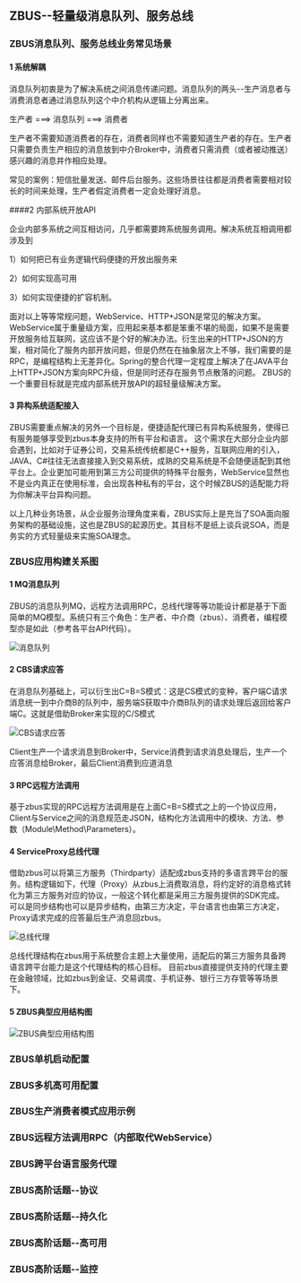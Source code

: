 ## ZBUS--轻量级消息队列、服务总线

### ZBUS消息队列、服务总线业务常见场景

#### 1 系统解耦

消息队列初衷是为了解决系统之间消息传递问题。消息队列的两头--生产消息者与消费消息者通过消息队列这个中介机构从逻辑上分离出来。

生产者  ===> 消息队列 ===>  消费者

生产者不需要知道消费者的存在，消费者同样也不需要知道生产者的存在。生产者只需要负责生产相应的消息放到中介Broker中，消费者只需消费（或者被动推送）感兴趣的消息并作相应处理。

常见的案例：短信批量发送、邮件后台服务。这些场景往往都是消费者需要相对较长的时间来处理，生产者假定消费者一定会处理好消息。


####2 内部系统开放API

企业内部多系统之间互相访问，几乎都需要跨系统服务调用。解决系统互相调用都涉及到

1）如何把已有业务逻辑代码便捷的开放出服务来

2）如何实现高可用

3）如何实现便捷的扩容机制。
	
面对以上等等常规问题，WebService、HTTP+JSON是常见的解决方案。WebService属于重量级方案，应用起来基本都是笨重不堪的局面，如果不是需要开放服务给互联网，这应该不是个好的解决办法。衍生出来的HTTP+JSON的方案，相对简化了服务内部开放问题，但是仍然在在抽象层次上不够，我们需要的是RPC，是编程结构上无差异化。Spring的整合代理一定程度上解决了在JAVA平台上HTTP+JSON方案向RPC升级，但是同时还存在服务节点散落的问题。
ZBUS的一个重要目标就是完成内部系统开放API的超轻量级解决方案。


#### 3 异构系统适配接入

ZBUS需要重点解决的另外一个目标是，便捷适配代理已有异构系统服务，使得已有服务能够享受到zbus本身支持的所有平台和语言。
这个需求在大部分企业内部会遇到，比如对于证券公司，交易系统传统都是C++服务，互联网应用的引入，JAVA、C#往往无法直接接入到交易系统，成熟的交易系统是不会随便适配到其他平台上。企业更加可能用到第三方公司提供的特殊平台服务，WebService显然也不是业内真正在使用标准，会出现各种私有的平台，这个时候ZBUS的适配能力将为你解决平台异构问题。


以上几种业务场景，从企业服务治理角度来看，ZBUS实际上是充当了SOA面向服务架构的基础设施，这也是ZBUS的起源历史。其目标不是纸上谈兵说SOA，而是务实的方式轻量级来实施SOA理念。



### ZBUS应用构建关系图


#### 1 MQ消息队列

ZBUS的消息队列MQ，远程方法调用RPC，总线代理等等功能设计都是基于下面简单的MQ模型。系统只有三个角色：生产者、中介商（zbus）、消费者，编程模型亦是如此（参考各平台API代码）。

![消息队列](http://git.oschina.net/uploads/images/2015/0701/134430_6d0fbe22_7458.png "MQ消息队列") 

#### 2 CBS请求应答

在消息队列基础上，可以衍生出C=B=S模式：这是CS模式的变种，客户端C请求消息统一到中介商B的队列中，服务端S获取中介商B队列的请求处理后返回给客户端C。这就是借助Broker来实现的C/S模式

![CBS请求应答](http://git.oschina.net/uploads/images/2015/0701/135128_bc247c16_7458.png "CBS请求应答")

Client生产一个请求消息到Broker中，Service消费到请求消息处理后，生产一个应答消息给Broker，最后Client消费到应道消息

#### 3 RPC远程方法调用

基于zbus实现的RPC远程方法调用是在上面C=B=S模式之上的一个协议应用，Client与Service之间的消息规范走JSON，结构化方法调用中的模块、方法、参数（Module\Method\Parameters）。


#### 4 ServiceProxy总线代理

借助zbus可以将第三方服务（Thirdparty）适配成zbus支持的多语言跨平台的服务。结构逻辑如下，代理（Proxy）从zbus上消费取消息，将约定好的消息格式转化为第三方服务对应的协议，一般这个转化都是采用三方服务提供的SDK完成。可以是同步结构也可以是异步结构，由第三方决定，平台语言也由第三方决定，Proxy请求完成的应答最后生产消息回zbus。

![总线代理](http://git.oschina.net/uploads/images/2015/0701/135310_65aff197_7458.png "总线代理")

总线代理结构在zbus用于系统整合主题上大量使用，适配后的第三方服务具备跨语言跨平台能力是这个代理结构的核心目标。
目前zbus直接提供支持的代理主要在金融领域，比如zbus到金证、交易调度、手机证券、银行三方存管等等场景下。

#### 5 ZBUS典型应用结构图


![ZBUS典型应用结构图](http://git.oschina.net/uploads/images/2015/0701/135608_9e360343_7458.png "ZBUS典型应用结构图")


### ZBUS单机启动配置
### ZBUS多机高可用配置
### ZBUS生产消费者模式应用示例
### ZBUS远程方法调用RPC（内部取代WebService）
### ZBUS跨平台语言服务代理
### ZBUS高阶话题--协议
### ZBUS高阶话题--持久化
### ZBUS高阶话题--高可用
### ZBUS高阶话题--监控
